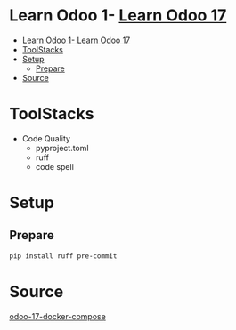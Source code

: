 # Learn Odoo 1- [Learn Odoo 17](#learn-odoo-17)

- [Learn Odoo 1- Learn Odoo 17](#learn-odoo-1--learn-odoo-17)
- [ToolStacks](#toolstacks)
- [Setup](#setup)
  - [Prepare](#prepare)
- [Source](#source)

# ToolStacks
- Code Quality
  - pyproject.toml
  - ruff
  - code spell

# Setup
## Prepare
```bash
pip install ruff pre-commit
```
# Source
[odoo-17-docker-compose](https://github.com/minhng92/odoo-17-docker-compose)